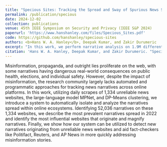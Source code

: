 ```yaml
---
title: "Specious Sites: Tracking the Spread and Sway of Spurious News Stories at Scale"
permalink: /publication/specious
date: 2024-12-02
collection: publications
venue: 45th IEEE Symposium on Security and Privacy (IEEE S&P 2024)
paperurl: 'https://www.hanshanley.com/files/Specious_Sites.pdf'
code: https://github.com/hanshanley/specious-sites
authors: <b>Hans W. A. Hanley</b>, Deepak Kumar, and Zakir Durumeric
excerpt: "In this work, we perform narrative analysis on 1.9M different articles across 1,334 different unreliable news websites, tracking the spread  of 52,036 different stories throughout 2022."
citation: 'Hans W. A. Hanley, Deepak Kumar, and Zakir Durumeric. "Specious Sites: Tracking the Spread and Sway of Spurious News Stories at Scale." 45th IEEE Symposium on Security and Privacy 2024.'
---
```

Misinformation, propaganda, and outright lies proliferate on the web, with some narratives having dangerous real-world consequences on public health, elections, and individual safety. However, despite the impact of misinformation, the research community largely lacks automated and programmatic approaches for tracking news narratives across online platforms. In this work, utilizing daily scrapes of 1,334 unreliable news websites, the large-language model MPNet, and DP-Means clustering, we introduce a system to automatically isolate and analyze the narratives spread within online ecosystems. Identifying 52,036 narratives on these 1,334 websites, we describe the most prevalent narratives spread in 2022 and identify the most influential websites that originate and magnify narratives. Finally, we show how our system can be utilized to detect new narratives originating from unreliable news websites and aid fact-checkers like Politifact, Reuters, and AP News in more quickly addressing misinformation stories.
